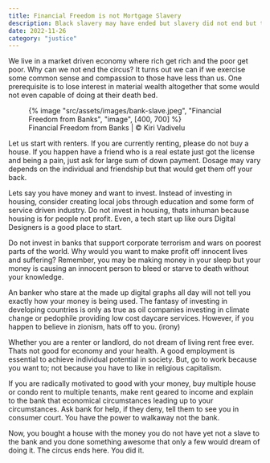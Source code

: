 ```yaml
---
title: Financial Freedom is not Mortgage Slavery
description: Black slavery may have ended but slavery did not end but transformed into slavery of humanity
date: 2022-11-26
category: "justice"
---
```


We live in a market driven economy where rich get rich and the poor get poor. Why can we not end the circus? It turns out we can if we exercise some common sense and compassion to those have less than us. One prerequisite is to lose interest in material wealth altogether that some would not even capable of doing at their death bed.

<!-- excerpt -->

<figure>
{% image "src/assets/images/bank-slave.jpeg", "Financial Freedom from Banks", "image", [400, 700] %}
<figcaption>Financial Freedom from Banks | © Kiri Vadivelu</figcaption>
</figure>

Let us start with renters. If you are currently renting, please do not buy a house. If you happen have a friend who is a real estate just got the license and being a pain, just ask for large sum of down payment. Dosage may vary depends on the individual and friendship but that would get them off your back.

Lets say you have money and want to invest. Instead of investing in housing, consider creating local jobs through education and some form of service driven industry. Do not invest in housing, thats inhuman because housing is for people not profit. Even, a tech start up like ours Digital Designers is a good place to start.

Do not invest in banks that support corporate terrorism and wars on poorest parts of the world. Why would you want to make profit off innocent lives and suffering? Remember, you may be making money in your sleep but your money is causing an innocent person to bleed or starve to death without your knowledge.

An banker who stare at the made up digital graphs all day will not tell you exactly how your money is being used. The fantasy of investing in developing countries is only as true as oil companies investing in climate change or pedophile providing low cost daycare services. However, if you happen to believe in zionism, hats off to you. (irony)

Whether you are a renter or landlord, do not dream of living rent free ever. Thats not good for economy and your health. A good employment is essential to achieve individual potential in society. But, go to work because you want to; not because you have to like in religious capitalism.

If you are radically motivated to good with your money, buy multiple house or condo rent to multiple tenants, make rent geared to income and explain to the bank that economical circumstances leading up to your circumstances. Ask bank for help, if they deny, tell them to see you in consumer court. You have the power to walkaway not the bank.

Now, you bought a house with the money you do not have yet not a slave to the bank and you done something awesome that only a few would dream of doing it. The circus ends here. You did it.
